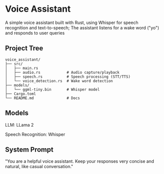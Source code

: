 # Voice Assistant

A simple voice assistant built with Rust, using Whisper for speech recognition and text-to-speech;
The assistant listens for a wake word ("yo") and responds to user queries

## Project Tree

```
voice_assistant/
├── src/
│   ├── main.rs
│   ├── audio.rs            # Audio capture/playback
│   ├── speech.rs           # Speech processing (STT/TTS)
│   └── voice_detection.rs  # Wake word detection
├── models/ 
│   └── ggml-tiny.bin       # Whisper model
├── Cargo.toml
└── README.md               # Docs
```

## Models

LLM: LLama 2

Speech Recognition: Whisper

## System Prompt
"You are a helpful voice assistant. Keep your responses very concise and natural, like casual conversation."